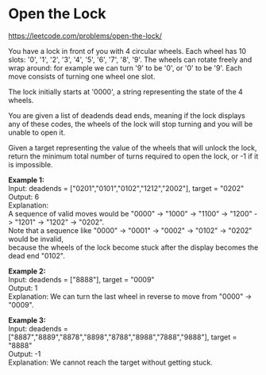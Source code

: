 # Open the Lock
https://leetcode.com/problems/open-the-lock/

You have a lock in front of you with 4 circular wheels. Each wheel has 10 slots: '0', '1', '2', '3', '4', '5', '6', '7', '8', '9'. The wheels can rotate freely and wrap around: for example we can turn '9' to be '0', or '0' to be '9'. Each move consists of turning one wheel one slot.

The lock initially starts at '0000', a string representing the state of the 4 wheels.

You are given a list of deadends dead ends, meaning if the lock displays any of these codes, the wheels of the lock will stop turning and you will be unable to open it.

Given a target representing the value of the wheels that will unlock the lock, return the minimum total number of turns required to open the lock, or -1 if it is impossible.

<b>Example 1:</b>\
Input: deadends = ["0201","0101","0102","1212","2002"], target = "0202"\
Output: 6\
Explanation:\
A sequence of valid moves would be "0000" -> "1000" -> "1100" -> "1200" -> "1201" -> "1202" -> "0202".\
Note that a sequence like "0000" -> "0001" -> "0002" -> "0102" -> "0202" would be invalid,\
because the wheels of the lock become stuck after the display becomes the dead end "0102".

<b>Example 2:</b>\
Input: deadends = ["8888"], target = "0009"\
Output: 1\
Explanation: We can turn the last wheel in reverse to move from "0000" -> "0009".

<b>Example 3:</b>\
Input: deadends = ["8887","8889","8878","8898","8788","8988","7888","9888"], target = "8888"\
Output: -1\
Explanation: We cannot reach the target without getting stuck.